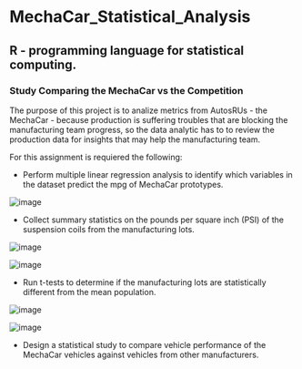 # MechaCar_Statistical_Analysis
## R - programming language for statistical computing.

### Study Comparing the MechaCar vs the Competition

The purpose of this project is to analize metrics from AutosRUs - the MechaCar - because production is suffering troubles that are blocking the manufacturing team progress, so the data analytic has to to review the production data for insights that may help the manufacturing team.

For this assignment is requiered the following:

* Perform multiple linear regression analysis to identify which variables in the dataset predict the mpg of MechaCar prototypes.

![image](https://user-images.githubusercontent.com/95327338/162316426-35d43d75-b159-477a-8931-30f33ce020d2.png)

* Collect summary statistics on the pounds per square inch (PSI) of the suspension coils from the manufacturing lots.

![image](https://user-images.githubusercontent.com/95327338/162317302-1fc617fd-07d1-4011-bb97-ce21b49520e6.png)

![image](https://user-images.githubusercontent.com/95327338/162317502-001d3da4-27ce-41cb-9d42-d9841fc20e03.png)

* Run t-tests to determine if the manufacturing lots are statistically different from the mean population.

![image](https://user-images.githubusercontent.com/95327338/162318135-2d3cbef8-227b-4797-af24-e3928feb156b.png)

![image](https://user-images.githubusercontent.com/95327338/162318502-11df332b-83b8-40d8-a487-c5430aed5590.png)

* Design a statistical study to compare vehicle performance of the MechaCar vehicles against vehicles from other manufacturers.








